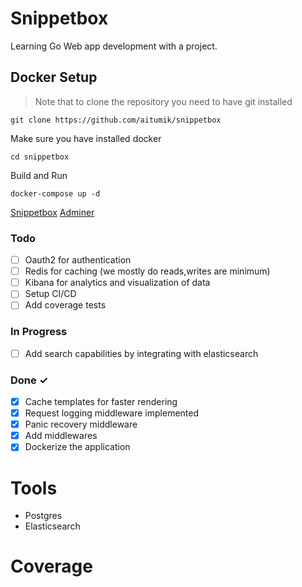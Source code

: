 # Snippetbox
Learning Go Web app development with a project.

## Docker Setup

> Note that to clone the repository you need to have git installed
```
git clone https://github.com/aitumik/snippetbox
```

Make sure you have installed docker
```
cd snippetbox
```

Build and Run
```
docker-compose up -d
```

[Snippetbox](http://localhost:5000)
[Adminer](http://localhost:8080)


### Todo
- [ ] Oauth2 for authentication
- [ ] Redis for caching (we mostly do reads,writes are minimum)
- [ ] Kibana for analytics and visualization of data
- [ ] Setup CI/CD
- [ ] Add coverage tests

### In Progress
- [ ] Add search capabilities by integrating with elasticsearch

### Done ✓
- [x] Cache templates for faster rendering
- [x] Request logging middleware implemented
- [x] Panic recovery middleware
- [x] Add middlewares
- [x] Dockerize the application

# Tools
* Postgres
* Elasticsearch

# Coverage


